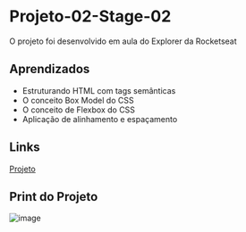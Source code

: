# Projeto-02-Stage-02
O projeto foi desenvolvido em aula do Explorer da Rocketseat

## Aprendizados
* Estruturando HTML com tags semânticas
* O conceito Box Model do CSS
* O conceito de Flexbox do CSS
* Aplicação de alinhamento e espaçamento

## Links
[Projeto](https://jonasncsantos.github.io/Projeto-02-Stage-02/)

## Print do Projeto
![image](https://user-images.githubusercontent.com/84877737/162649002-7e70053b-115f-48f7-9875-27e3d544188b.png)
